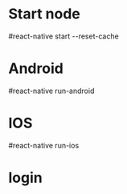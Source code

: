# Start node
#react-native start --reset-cache
# Android 
#react-native run-android
# IOS
#react-native run-ios
# login
